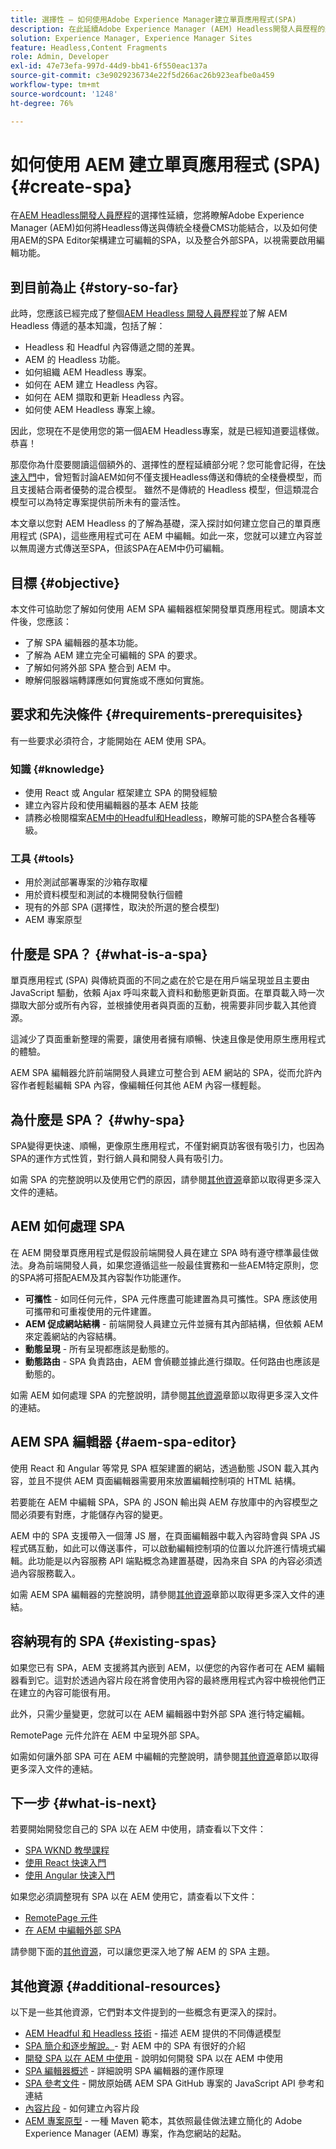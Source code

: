 ```yaml
---
title: 選擇性 — 如何使用Adobe Experience Manager建立單頁應用程式(SPA)
description: 在此延續Adobe Experience Manager (AEM) Headless開發人員歷程的選用專案中，您將瞭解AEM如何將headless傳送與傳統全棧疊CMS功能結合，以及如何使用AEM的SPA編輯器框架建立可編輯的SPA。
solution: Experience Manager, Experience Manager Sites
feature: Headless,Content Fragments
role: Admin, Developer
exl-id: 47e73efa-997d-44d9-bb41-6f550eac137a
source-git-commit: c3e9029236734e22f5d266ac26b923eafbe0a459
workflow-type: tm+mt
source-wordcount: '1248'
ht-degree: 76%

---
```


# 如何使用 AEM 建立單頁應用程式 (SPA) {#create-spa}

在[AEM Headless開發人員歷程](overview.md)的選擇性延續，您將瞭解Adobe Experience Manager (AEM)如何將Headless傳送與傳統全棧疊CMS功能結合，以及如何使用AEM的SPA Editor架構建立可編輯的SPA，以及整合外部SPA，以視需要啟用編輯功能。

## 到目前為止 {#story-so-far}

此時，您應該已經完成了整個[AEM Headless 開發人員歷程](overview.md)並了解 AEM Headless 傳遞的基本知識，包括了解：

* Headless 和 Headful 內容傳遞之間的差異。
* AEM 的 Headless 功能。
* 如何組織 AEM Headless 專案。
* 如何在 AEM 建立 Headless 內容。
* 如何在 AEM 擷取和更新 Headless 內容。
* 如何使 AEM Headless 專案上線。

因此，您現在不是使用您的第一個AEM Headless專案，就是已經知道要這樣做。 恭喜！

那麼你為什麼要閱讀這個額外的、選擇性的歷程延續部分呢？您可能會記得，在[快速入門](getting-started.md#integration-levels)中，曾短暫討論AEM如何不僅支援Headless傳送和傳統的全棧疊模型，而且支援結合兩者優勢的混合模型。 雖然不是傳統的 Headless 模型，但這類混合模型可以為特定專案提供前所未有的靈活性。

本文章以您對 AEM Headless 的了解為基礎，深入探討如何建立您自己的單頁應用程式 (SPA)，這些應用程式可在 AEM 中編輯。如此一來，您就可以建立內容並以無周邊方式傳送至SPA，但該SPA在AEM中仍可編輯。

## 目標 {#objective}

本文件可協助您了解如何使用 AEM SPA 編輯器框架開發單頁應用程式。閱讀本文件後，您應該：

* 了解 SPA 編輯器的基本功能。
* 了解為 AEM 建立完全可編輯的 SPA 的要求。
* 了解如何將外部 SPA 整合到 AEM 中。
* 瞭解伺服器端轉譯應如何實施或不應如何實施。

## 要求和先決條件 {#requirements-prerequisites}

有一些要求必須符合，才能開始在 AEM 使用 SPA。

### 知識 {#knowledge}

* 使用 React 或 Angular 框架建立 SPA 的開發經驗
* 建立內容片段和使用編輯器的基本 AEM 技能
* 請務必檢閱檔案[AEM中的Headful和Headless](/help/sites-developing/headful-headless.md)，瞭解可能的SPA整合各種等級。

### 工具 {#tools}

* 用於測試部署專案的沙箱存取權
* 用於資料模型和測試的本機開發執行個體
* 現有的外部 SPA (選擇性，取決於所選的整合模型)
* AEM 專案原型

## 什麼是 SPA？ {#what-is-a-spa}

單頁應用程式 (SPA) 與傳統頁面的不同之處在於它是在用戶端呈現並且主要由 JavaScript 驅動，依賴 Ajax 呼叫來載入資料和動態更新頁面。在單頁載入時一次擷取大部分或所有內容，並根據使用者與頁面的互動，視需要非同步載入其他資源。

這減少了頁面重新整理的需要，讓使用者擁有順暢、快速且像是使用原生應用程式的體驗。

AEM SPA 編輯器允許前端開發人員建立可整合到 AEM 網站的 SPA，從而允許內容作者輕鬆編輯 SPA 內容，像編輯任何其他 AEM 內容一樣輕鬆。

## 為什麼是 SPA？ {#why-spa}

SPA變得更快速、順暢，更像原生應用程式，不僅對網頁訪客很有吸引力，也因為SPA的運作方式性質，對行銷人員和開發人員有吸引力。

如需 SPA 的完整說明以及使用它們的原因，請參閱[其他資源](#additional-resources)章節以取得更多深入文件的連結。

## AEM 如何處理 SPA

在 AEM 開發單頁應用程式是假設前端開發人員在建立 SPA 時有遵守標準最佳做法。身為前端開發人員，如果您遵循這些一般最佳實務和一些AEM特定原則，您的SPA將可搭配AEM及其內容製作功能運作。

* **可攜性** - 如同任何元件，SPA 元件應盡可能建置為具可攜性。SPA 應該使用可攜帶和可重複使用的元件建置。
* **AEM 促成網站結構** - 前端開發人員建立元件並擁有其內部結構，但依賴 AEM 來定義網站的內容結構。
* **動態呈現** - 所有呈現都應該是動態的。
* **動態路由** - SPA 負責路由，AEM 會偵聽並據此進行擷取。任何路由也應該是動態的。

如需 AEM 如何處理 SPA 的完整說明，請參閱[其他資源](#additional-resources)章節以取得更多深入文件的連結。

## AEM SPA 編輯器 {#aem-spa-editor}

使用 React 和 Angular 等常見 SPA 框架建置的網站，透過動態 JSON 載入其內容，並且不提供 AEM 頁面編輯器需要用來放置編輯控制項的 HTML 結構。

若要能在 AEM 中編輯 SPA，SPA 的 JSON 輸出與 AEM 存放庫中的內容模型之間必須要有對應，才能儲存內容的變更。

AEM 中的 SPA 支援帶入一個薄 JS 層，在頁面編輯器中載入內容時會與 SPA JS 程式碼互動，如此可以傳送事件，可以啟動編輯控制項的位置以允許進行情境式編輯。此功能是以內容服務 API 端點概念為建置基礎，因為來自 SPA 的內容必須透過內容服務載入。

如需 AEM SPA 編輯器的完整說明，請參閱[其他資源](#additional-resources)章節以取得更多深入文件的連結。

## 容納現有的 SPA {#existing-spas}

如果您已有 SPA，AEM 支援將其內嵌到 AEM，以便您的內容作者可在 AEM 編輯器看到它。這對於透過內容片段在將會使用內容的最終應用程式內容中檢視他們正在建立的內容可能很有用。

此外，只需少量變更，您就可以在 AEM 編輯器中對外部 SPA 進行特定編輯。

RemotePage 元件允許在 AEM 中呈現外部 SPA。

如需如何讓外部 SPA 可在 AEM 中編輯的完整說明，請參閱[其他資源](#additional-resources)章節以取得更多深入文件的連結。

## 下一步 {#what-is-next}

若要開始開發您自己的 SPA 以在 AEM 中使用，請查看以下文件：

* [SPA WKND 教學課程](/help/sites-developing/spa-wknd.md)
* [使用 React 快速入門](/help/sites-developing/spa-getting-started-react.md)
* [使用 Angular 快速入門](/help/sites-developing/spa-getting-started-angular.md)

如果您必須調整現有 SPA 以在 AEM 使用它，請查看以下文件：

* [RemotePage 元件](/help/sites-developing/spa-remote-page.md)
* [在 AEM 中編輯外部 SPA](/help/sites-developing/spa-edit-external.md)

請參閱下面的[其他資源](#additional-resources)，可以讓您更深入地了解 AEM 的 SPA 主題。

## 其他資源 {#additional-resources}

以下是一些其他資源，它們對本文件提到的一些概念有更深入的探討。

* [AEM Headful 和 Headless 技術](/help/sites-developing/headful-headless.md) - 描述 AEM 提供的不同傳遞模型
* [SPA 簡介和逐步解說。](/help/sites-developing/spa-walkthrough.md)- 對 AEM 中的 SPA 有很好的介紹
* [開發 SPA 以在 AEM 中使用](/help/sites-developing/spa-architecture.md) - 說明如何開發 SPA 以在 AEM 中使用
* [SPA 編輯器概述](/help/sites-developing/spa-overview.md) - 詳細說明 SPA 編輯器的運作原理
* [SPA 參考文件](/help/sites-developing/spa-reference-materials.md) - 開放原始碼 AEM SPA GitHub 專案的 JavaScript API 參考和連結
* [內容片段](/help/assets/content-fragments/content-fragments.md) - 如何建立內容片段
* [AEM 專案原型](https://experienceleague.adobe.com/docs/experience-manager-core-components/using/developing/archetype/overview.html) - 一種 Maven 範本，其依照最佳做法建立簡化的 Adobe Experience Manager (AEM) 專案，作為您網站的起點。

